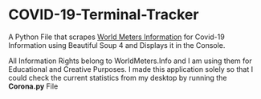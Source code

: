 # COVID-19-Terminal-Tracker
A Python File that scrapes [World Meters Information](https://www.worldometers.info/coronavirus/) for Covid-19 Information using Beautiful Soup 4 and Displays it in the Console.

All Information Rights belong to WorldMeters.Info and I am using them for Educational and Creative Purposes.
I made this application solely so that I could check the current statistics from my desktop by running the <b>Corona.py</b> File
